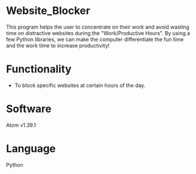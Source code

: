 # Website_Blocker
This program helps the user to concentrate on their work and avoid wasting time on distractive websites during the "Work/Productive Hours". By using a few Python libraries, we can make the computer differentiate the fun time and the work time to increase productivity!

# Functionality
- To block specific websites at certain hours of the day.

# Software
Atom
v1.39.1

# Language
Python
